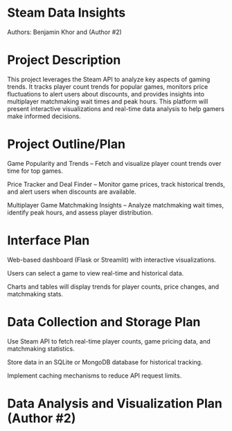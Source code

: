 # Steam Data Insights

Authors: Benjamin Khor and (Author #2)

# Project Description

This project leverages the Steam API to analyze key aspects of gaming trends. It tracks player count trends for popular games, monitors price fluctuations to alert users about discounts, and provides insights into multiplayer matchmaking wait times and peak hours. This platform will present interactive visualizations and real-time data analysis to help gamers make informed decisions.

# Project Outline/Plan

Game Popularity and Trends – Fetch and visualize player count trends over time for top games.

Price Tracker and Deal Finder – Monitor game prices, track historical trends, and alert users when discounts are available.

Multiplayer Game Matchmaking Insights – Analyze matchmaking wait times, identify peak hours, and assess player distribution.

# Interface Plan

Web-based dashboard (Flask or Streamlit) with interactive visualizations.

Users can select a game to view real-time and historical data.

Charts and tables will display trends for player counts, price changes, and matchmaking stats.

# Data Collection and Storage Plan

Use Steam API to fetch real-time player counts, game pricing data, and matchmaking statistics.

Store data in an SQLite or MongoDB database for historical tracking.

Implement caching mechanisms to reduce API request limits.

# Data Analysis and Visualization Plan (Author #2)

